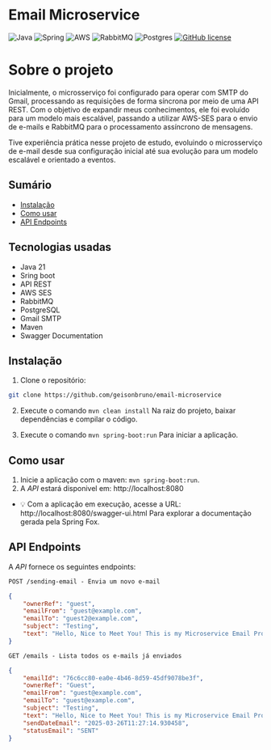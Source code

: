 # Email Microservice

![Java](https://img.shields.io/badge/java-%23ED8B00.svg?style=for-the-badge&logo=openjdk&logoColor=white)
![Spring](https://img.shields.io/badge/spring-%236DB33F.svg?style=for-the-badge&logo=spring&logoColor=white)
![AWS](https://img.shields.io/badge/AWS-%23FF9900.svg?style=for-the-badge&logo=amazon-aws&logoColor=white)
![RabbitMQ](https://img.shields.io/badge/Rabbitmq-FF6600?style=for-the-badge&logo=rabbitmq&logoColor=white)
![Postgres](https://img.shields.io/badge/postgres-%23316192.svg?style=for-the-badge&logo=postgresql&logoColor=white)
[![GitHub license](https://img.shields.io/github/license/Naereen/StrapDown.js.svg)](https://github.com/Naereen/StrapDown.js/blob/master/LICENSE)



# Sobre o projeto

Inicialmente, o microsserviço foi configurado para operar com SMTP do Gmail, processando as requisições de forma síncrona por meio de uma API REST. Com o objetivo de expandir meus conhecimentos, ele foi evoluído para um modelo mais escalável, passando a utilizar AWS-SES para o envio de e-mails e RabbitMQ para o processamento assíncrono de mensagens.

Tive experiência prática nesse projeto de estudo, evoluindo o microsserviço de e-mail desde sua configuração inicial até sua evolução para um modelo escalável e orientado a eventos.

## Sumário 

- [Instalação](#instalação)
- [Como usar](#como-usar)
- [API Endpoints](#api-endpoints)

## Tecnologias usadas

- Java 21
- Sring boot
- API REST
- AWS SES
- RabbitMQ
- PostgreSQL
- Gmail SMTP
- Maven
- Swagger Documentation

## Instalação
1. Clone o repositório:

```bash
git clone https://github.com/geisonbruno/email-microservice
```

2. Execute o comando ```mvn clean install``` Na raiz do projeto, baixar dependências e compilar o código.

3. Execute o comando ```mvn spring-boot:run``` Para iniciar a aplicação.

## Como usar

1. Inicie a aplicação com o maven: ```mvn spring-boot:run```.
2. A _API_ estará disponivel em: http://localhost:8080

- 💡 Com a aplicação em execução, acesse a URL: http://localhost:8080/swagger-ui.html Para explorar a documentação gerada pela Spring Fox.

## API Endpoints

A _API_ fornece os seguintes endpoints:

```markdown
POST /sending-email - Envia um novo e-mail
```
```json
{
    "ownerRef": "guest",
    "emailFrom": "guest@example.com",
    "emailTo": "guest2@example.com",
    "subject": "Testing",
    "text": "Hello, Nice to Meet You! This is my Microservice Email Project."
}
```

```markdown
GET /emails - Lista todos os e-mails já enviados
```

```json
{
    "emailId": "76c6cc80-ea0e-4b46-8d59-45df9078be3f",
    "ownerRef": "Guest",
    "emailFrom": "guest@example.com",
    "emailTo": "guest@example.com",
    "subject": "Testing",
    "text": "Hello, Nice to Meet You! This is my Microservice Email Project.",
    "sendDateEmail": "2025-03-26T11:27:14.930458",
    "statusEmail": "SENT"
}
```